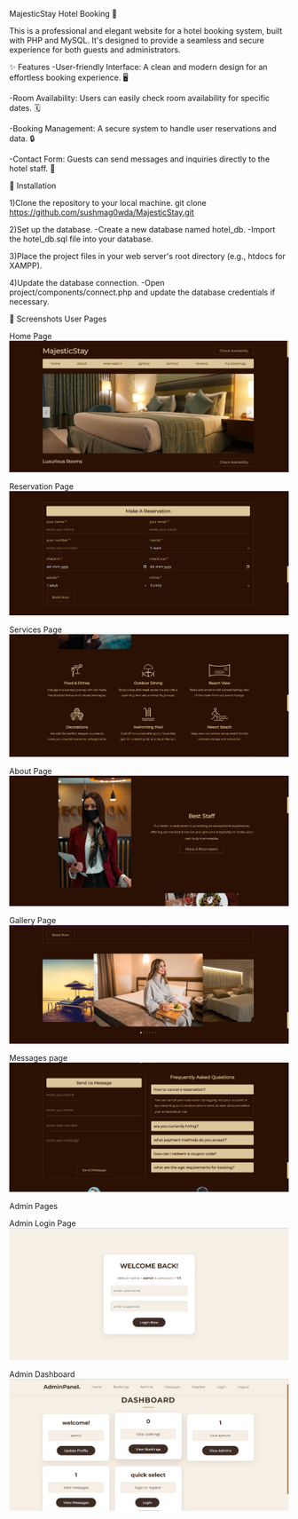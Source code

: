MajesticStay Hotel Booking 🏨

This is a professional and elegant website for a hotel booking system, built with PHP and MySQL. It's designed to provide a seamless and secure experience for both guests and administrators.

✨ Features
-User-friendly Interface: A clean and modern design for an effortless booking experience. 🖥️

-Room Availability: Users can easily check room availability for specific dates. 🗓️

-Booking Management: A secure system to handle user reservations and data. 🔒

-Contact Form: Guests can send messages and inquiries directly to the hotel staff. 📧

🚀 Installation

1)Clone the repository to your local machine.
  git clone https://github.com/sushmag0wda/MajesticStay.git

2)Set up the database.
  -Create a new database named hotel_db.
  -Import the hotel_db.sql file into your database.

3)Place the project files in your web server's root directory (e.g., htdocs for XAMPP).

4)Update the database connection.
-Open project/components/connect.php and update the database credentials if necessary.

📸 Screenshots
User Pages

Home Page
![MajesticStay Home Page](screenshots/home.png)

Reservation Page
![Reservation Page](screenshots/reservation.png)

Services Page
![Services Page](screenshots/services.png)

About Page
![About Page](screenshots/about.png)

Gallery Page
![Gallery Page](screenshots/gallery.png)

Messages page
![Send Messages](screenshots/send-messages.png)

Admin Pages

Admin Login Page
![Admin Login](screenshots/admin-login.png)

Admin Dashboard
![Admin Dashboard](screenshots/admin-dashboard.png)


